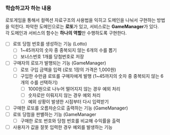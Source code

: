 ### 학습하고자 하는 내용
로또게임을 통해서 컬렉션 자료구조의 사용법을 익히고 도메인을 나눠서 구현하는 방법을 익힌다.
파악한 도메인으로는 **로또**가 있고, 서비스로는 **GameManager**가 있다.  
각 도메인과 서비스의 함수는 **하나의 역할**만 수행하도록 구현한다.
- [ ] 로또 당첨 번호를 생성하는 기능 (Lotto)
  - [ ] 1~45까지의 숫자 중 중복되지 않는 6개의 수를 뽑기
  - [ ] 보너스번호 1개를 당첨번호로 저장
- [ ] 구매자의 로또가 발행되는 기능 (GameManager)
  - [ ] 로또 구입 금액을 입력 (로또 1장의 가격은 1,000원)
  - [ ] 구입한 수만큼 로또를 구매자에게 발행 (1~45까지의 숫자 중 중복되지 않는 6개의 수를 선택하기)
    - [ ] 1000원으로 나누어 떨어지지 않는 경우 예외 처리
    - [ ] 숫자로만 이뤄지지 않는 경우 예외 처리
    - [ ] 예외 상황이 발생한 시점부터 다시 입력받기
- [ ] 구매한 로또를 오름차순으로 출력하는 기능 (GameManager)
- [ ] 로또 당첨을 판별하는 기능 (GameManager
  - [ ] 구매한 로또 번호와 당첨 번호를 비교해 수익률을 출력

- [ ] 사용자가 값을 잘못 입력한 경우 예외를 발생하는 기능